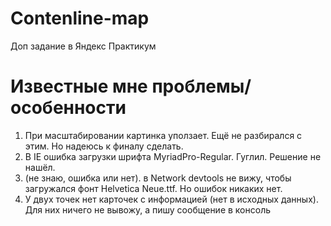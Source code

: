 # Contenline-map
Доп задание в Яндекс Практикум

# Известные мне проблемы/особенности
1. При масштабировании картинка уползает. Ещё не разбирался с этим. Но надеюсь к финалу сделать.
2. В IE ошибка загрузки шрифта MyriadPro-Regular. Гуглил. Решение не нашёл.
3. (не знаю, ошибка или нет). в Network devtools не вижу, чтобы загружался фонт Helvetica Neue.ttf. Но ошибок никаких нет.
4. У двух точек нет карточек с информацией (нет в исходных данных). Для них ничего не вывожу, а пишу сообщение в консоль
